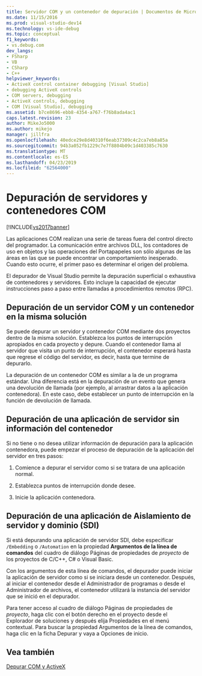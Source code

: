 ```yaml
---
title: Servidor COM y un contenedor de depuración | Documentos de Microsoft
ms.date: 11/15/2016
ms.prod: visual-studio-dev14
ms.technology: vs-ide-debug
ms.topic: conceptual
f1_keywords:
- vs.debug.com
dev_langs:
- FSharp
- VB
- CSharp
- C++
helpviewer_keywords:
- ActiveX control container debugging [Visual Studio]
- debugging ActiveX controls
- COM servers, debugging
- ActiveX controls, debugging
- COM [Visual Studio], debugging
ms.assetid: b7ce8696-ebb8-4354-a767-f76b8ada4ac1
caps.latest.revision: 23
author: MikeJo5000
ms.author: mikejo
manager: jillfra
ms.openlocfilehash: 40edce29e8d40310f6eab37309c4c2ca7eb8a85a
ms.sourcegitcommit: 94b3a052fb1229c7e7f8804b09c1d403385c7630
ms.translationtype: MT
ms.contentlocale: es-ES
ms.lasthandoff: 04/23/2019
ms.locfileid: "62564000"
---
```

# <a name="com-server-and-container-debugging"></a>Depuración de servidores y contenedores COM
[!INCLUDE[vs2017banner](../includes/vs2017banner.md)]

Las aplicaciones COM realizan una serie de tareas fuera del control directo del programador. La comunicación entre archivos DLL, los contadores de uso en objetos y las operaciones del Portapapeles son sólo algunas de las áreas en las que se puede encontrar un comportamiento inesperado. Cuando esto ocurre, el primer paso es determinar el origen del problema.  
  
 El depurador de Visual Studio permite la depuración superficial o exhaustiva de contenedores y servidores. Esto incluye la capacidad de ejecutar instrucciones paso a paso entre llamadas a procedimientos remotos (RPC).  
  
## <a name="BKMK_COMServerandContainerintheSameSolution"></a> Depuración de un servidor COM y un contenedor en la misma solución  
 Se puede depurar un servidor y contenedor COM mediante dos proyectos dentro de la misma solución. Establezca los puntos de interrupción apropiados en cada proyecto y depure. Cuando el contenedor llama al servidor que visita un punto de interrupción, el contenedor esperará hasta que regrese el código del servidor, es decir, hasta que termine de depurarlo.  
  
 La depuración de un contenedor COM es similar a la de un programa estándar. Una diferencia está en la depuración de un evento que genera una devolución de llamada (por ejemplo, al arrastrar datos a la aplicación contenedora). En este caso, debe establecer un punto de interrupción en la función de devolución de llamada.  
  
## <a name="BKMK_ServerApplicationWithoutContainerInformation"></a> Depuración de una aplicación de servidor sin información del contenedor  
 Si no tiene o no desea utilizar información de depuración para la aplicación contenedora, puede empezar el proceso de depuración de la aplicación del servidor en tres pasos:  
  
1. Comience a depurar el servidor como si se tratara de una aplicación normal.  
  
2. Establezca puntos de interrupción donde desee.  
  
3. Inicie la aplicación contenedora.  
  
## <a name="BKMK_DebuggingaServerandDomainIsolationSDIApplication"></a> Depuración de una aplicación de Aislamiento de servidor y dominio (SDI)  
 Si está depurando una aplicación de servidor SDI, debe especificar `/Embedding` o `/Automation` en la propiedad **Argumentos de la línea de comandos** del cuadro de diálogo Páginas de propiedades de *proyecto* de los proyectos de C/C++, C# o Visual Basic.  
  
 Con los argumentos de esta línea de comandos, el depurador puede iniciar la aplicación de servidor como si se iniciara desde un contenedor. Después, al iniciar el contenedor desde el Administrador de programas o desde el Administrador de archivos, el contenedor utilizará la instancia del servidor que se inició en el depurador.  
  
 Para tener acceso al cuadro de diálogo Páginas de propiedades de *proyecto*, haga clic con el botón derecho en el proyecto desde el Explorador de soluciones y después elija Propiedades en el menú contextual. Para buscar la propiedad Argumentos de la línea de comandos, haga clic en la ficha Depurar y vaya a Opciones de inicio.  
  
## <a name="see-also"></a>Vea también  
 [Depurar COM y ActiveX](../debugger/com-and-activex-debugging.md)
